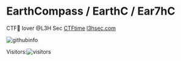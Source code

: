 # EarthCompass / EarthC / Ear7hC

CTF🚩 lover @L3H Sec [CTFtime](https://ctftime.org/team/75946) [l3hsec.com](https://l3hsec.com/)

![githubinfo](https://github-readme-stats.vercel.app/api?username=EarthCompass&show_icons=true&count_private=true&hide=&theme=default_repocard)

Visitors:![visitors](https://profile-counter.glitch.me/EarthCompass/count.svg)
